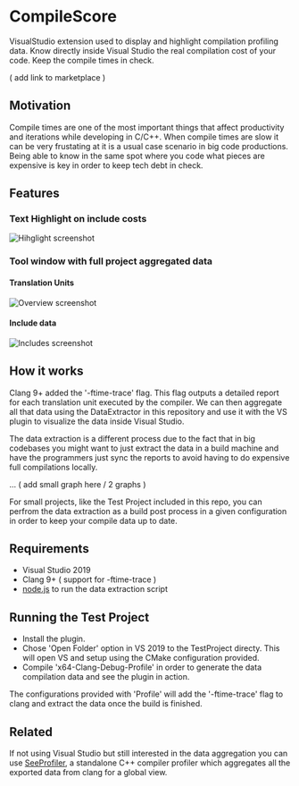 # CompileScore
VisualStudio extension used to display and highlight compilation profiling data. Know directly inside Visual Studio the real compilation cost of your code. Keep the compile times in check. 

( add link to marketplace )

## Motivation

Compile times are one of the most important things that affect productivity and iterations while developing in C/C++. When compile times are slow it can be very frustating at it is a usual case scenario in big code productions. Being able to know in the same spot where you code what pieces are expensive is key in order to keep tech debt in check.

## Features

### Text Highlight on include costs
![Hihglight screenshot](https://github.com/Viladoman/CompileScore/wiki/data/highlightScreenshot.png?raw=true)

### Tool window with full project aggregated data

#### Translation Units
![Overview screenshot](https://github.com/Viladoman/CompileScore/wiki/data/overview.png?raw=true)

#### Include data
![Includes screenshot](https://github.com/Viladoman/CompileScore/wiki/data/includes.png?raw=true)

## How it works

Clang 9+ added the '-ftime-trace' flag. This flag outputs a detailed report for each translation unit executed by the compiler. We can then aggregate all that data using the DataExtractor in this repository and use it with the VS plugin to visualize the data inside Visual Studio. 

The data extraction is a different process due to the fact that in big codebases you might want to just extract the data in a build machine and have the programmers just sync the reports to avoid having to do expensive full compilations locally. 

... ( add small graph here / 2 graphs ) 

For small projects, like the Test Project included in this repo, you can perfrom the data extraction as a build post process in a given configuration in order to keep your compile data up to date.

## Requirements

- Visual Studio 2019
- Clang 9+ ( support for -ftime-trace ) 
- [node.js](https://nodejs.org/) to run the data extraction script

## Running the Test Project 

- Install the plugin. 
- Chose 'Open Folder' option in VS 2019 to the TestProject directy. This will open VS and setup using the CMake configuration provided. 
- Compile 'x64-Clang-Debug-Profile' in order to generate the data compilation data and see the plugin in action.

The configurations provided with 'Profile' will add the '-ftime-trace' flag to clang and extract the data once the build is finished. 

## Related 

If not using Visual Studio but still interested in the data aggregation you can use [SeeProfiler](https://github.com/Viladoman/SeeProfiler), a standalone C++ compiler profiler which aggregates all the exported data from clang for a global view.
